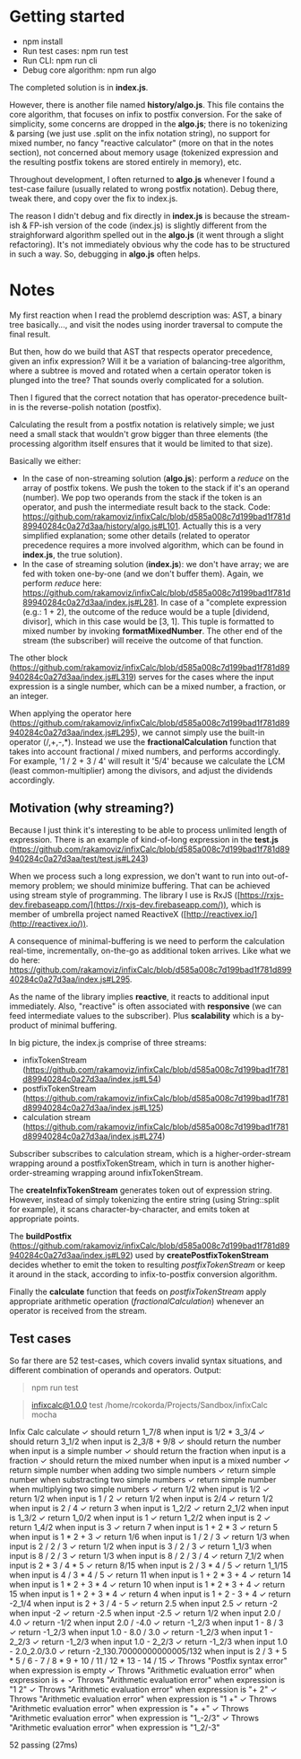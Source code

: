 # Getting started

 - npm install
 - Run test cases: npm run test
 - Run CLI: npm run cli
 - Debug core algorithm: npm run algo

The completed solution is in **index.js**.

However, there is another file named **history/algo.js**. This file contains the core algorithm, that focuses  on infix to postfix conversion. For the sake of simplicity, some concerns are dropped in the **algo.js**; there is no tokenizing & parsing (we just use .split on the infix notation string), no support for mixed number, no fancy "reactive calculator" (more on that in the notes section), not concerned about memory usage (tokenized expression and the resulting postfix tokens are stored entirely in memory), etc.

Throughout development, I often returned to **algo.js** whenever I found a test-case failure (usually related to wrong postfix notation). Debug there, tweak there, and copy over the fix to index.js.

The reason I didn't debug and fix directly in **index.js** is because the stream-ish & FP-ish version of the code (index.js) is slightly different from the straighforward algorithm spelled out in the **algo.js** (it went through a slight refactoring). It's not immediately obvious why the code has to be structured in such a way. So, debugging in **algo.js** often helps.

# Notes

My first reaction when I read the problemd description was: AST, a binary tree basically..., and visit the nodes using inorder traversal to compute the final result.

But then, how do we build that AST that respects operator precedence, given an infix expression? Will it be a variation of balancing-tree algorithm, where a subtree is moved and rotated when a certain operator token is plunged into the tree? That sounds overly complicated for a solution.

Then I figured that the correct notation that has operator-precedence built-in is the reverse-polish notation (postfix).

Calculating the result from a postfix notation is relatively simple; we just need a small stack that wouldn't grow bigger than three elements (the processing algorithm itself ensures that it would be limited to that size).

Basically we either:
- In the case of non-streaming solution (**algo.js**): perform a *reduce* on the array of postfix tokens. We push the token to the stack if it's an operand (number). We pop two operands from the stack if the token is an operator, and push the intermediate result back to the stack. Code: https://github.com/rakamoviz/infixCalc/blob/d585a008c7d199bad1f781d89940284c0a27d3aa/history/algo.js#L101. Actually this is a very simplified explanation; some other details (related to operator precedence requires a more involved algorithm, which can be found in **index.js**, the true solution).
- In the case of streaming solution (**index.js**): we don't have array; we are fed with token one-by-one (and we don't buffer them).  Again, we perform *reduce* here: https://github.com/rakamoviz/infixCalc/blob/d585a008c7d199bad1f781d89940284c0a27d3aa/index.js#L281. In case of a "complete expression (e.g.: 1 + 2), the outcome of the reduce would be a tuple [dividend, divisor], which in this case would be [3, 1]. This tuple is formatted to mixed number by invoking **formatMixedNumber**. The other end of the stream (the subscriber) will receive the outcome of that function.

The other block (https://github.com/rakamoviz/infixCalc/blob/d585a008c7d199bad1f781d89940284c0a27d3aa/index.js#L319) serves for the cases where the input expression is a single number, which can be a mixed number, a fraction, or an integer.

When applying the operator here (https://github.com/rakamoviz/infixCalc/blob/d585a008c7d199bad1f781d89940284c0a27d3aa/index.js#L295), we cannot simply use the built-in operator (/,+,-,*). Instead we use the **fractionalCalculation** function that takes into account fractional / mixed numbers, and performs accordingly. For example, '1 / 2 + 3 / 4' will result it '5/4' because we calculate the LCM (least common-multiplier) among the divisors, and adjust the dividends accordingly.

## Motivation (why streaming?)

Because I just think it's interesting to be able to process unlimited length of expression. There is an example of kind-of-long expression in the **test.js** (https://github.com/rakamoviz/infixCalc/blob/d585a008c7d199bad1f781d89940284c0a27d3aa/test/test.js#L243)

When we process such a long expression, we don't want to run into out-of-memory problem; we should minimize buffering. That can be achieved using stream style of programming. The library I use is RxJS ([https://rxjs-dev.firebaseapp.com/](https://rxjs-dev.firebaseapp.com/)), which is member of umbrella project named ReactiveX ([http://reactivex.io/](http://reactivex.io/)).

A consequence of minimal-buffering is we need to perform the calculation real-time, incrementally, on-the-go as additional token arrives. Like what we do here: https://github.com/rakamoviz/infixCalc/blob/d585a008c7d199bad1f781d89940284c0a27d3aa/index.js#L295.

As the name of the library implies **reactive**, it reacts to additional input immediately. Also, "reactive" is often associated with **responsive** (we can feed intermediate values to the subscriber). Plus **scalability** which is a by-product of minimal buffering.

In big picture, the index.js comprise of three streams:

 - infixTokenStream (https://github.com/rakamoviz/infixCalc/blob/d585a008c7d199bad1f781d89940284c0a27d3aa/index.js#L54)
 - postfixTokenStream (https://github.com/rakamoviz/infixCalc/blob/d585a008c7d199bad1f781d89940284c0a27d3aa/index.js#L125)
 - calculation stream (https://github.com/rakamoviz/infixCalc/blob/d585a008c7d199bad1f781d89940284c0a27d3aa/index.js#L274)

Subscriber subscribes to calculation stream, which is a higher-order-stream wrapping around a postfixTokenStream, which in turn is another higher-order-streaming wrapping around infixTokenStream.

The **createInfixTokenStream** generates token out of expression string. However, instead of simply tokenizing the entire string (using String::split for example), it scans character-by-character, and emits token at appropriate points.

The **buildPostfix** (https://github.com/rakamoviz/infixCalc/blob/d585a008c7d199bad1f781d89940284c0a27d3aa/index.js#L92) used by **createPostfixTokenStream** decides whether to emit the token to resulting *postfixTokenStream* or keep it around in the stack, according to infix-to-postfix conversion algorithm.

Finally the **calculate** function that feeds on *postfixTokenStream* apply appropriate arithmetic operation (*fractionalCalculation*) whenever an operator is received from the stream.

## Test cases

So far there are 52 test-cases, which covers invalid syntax situations, and different combination of operands and operators. Output:

> npm run test

> infixcalc@1.0.0 test /home/rcokorda/Projects/Sandbox/infixCalc
> mocha



  Infix Calc
    calculate
      ✓ should return 1_7/8 when input is 1/2 * 3_3/4
      ✓ should return 3_1/2 when input is 2_3/8 + 9/8
      ✓ should return the number when input is a simple number
      ✓ should return the fraction when input is a fraction
      ✓ should return the mixed number when input is a mixed number
      ✓ return simple number when adding two simple numbers
      ✓ return simple number when substracting two simple numbers
      ✓ return simple number when multiplying two simple numbers
      ✓ return 1/2 when input is 1/2
      ✓ return 1/2 when input is 1 / 2
      ✓ return 1/2 when input is 2/4
      ✓ return 1/2 when input is 2 / 4
      ✓ return 3 when input is 1_2/2
      ✓ return 2_1/2 when input is 1_3/2
      ✓ return 1_0/2 when input is 1
      ✓ return 1_2/2 when input is 2
      ✓ return 1_4/2 when input is 3
      ✓ return 7 when input is 1 + 2 * 3
      ✓ return 5 when input is 1 * 2 + 3
      ✓ return 1/6 when input is 1 / 2 / 3
      ✓ return 1/3 when input is 2 / 2 / 3
      ✓ return 1/2 when input is 3 / 2 / 3
      ✓ return 1_1/3 when input is 8 / 2 / 3
      ✓ return 1/3 when input is 8 / 2 / 3 / 4
      ✓ return 7_1/2 when input is 2 * 3 / 4 * 5
      ✓ return 8/15 when input is 2 / 3 * 4 / 5
      ✓ return 1_1/15 when input is 4 / 3 * 4 / 5
      ✓ return 11 when input is 1 + 2 * 3 + 4
      ✓ return 14 when input is 1 * 2 + 3 * 4
      ✓ return 10 when input is 1 * 2 * 3 + 4
      ✓ return 15 when input is 1 + 2 + 3 * 4
      ✓ return 4 when input is 1 + 2 - 3 + 4
      ✓ return -2_1/4 when input is 2 + 3 / 4 - 5
      ✓ return 2.5 when input 2.5
      ✓ return -2 when input -2
      ✓ return -2.5 when input -2.5
      ✓ return 1/2 when input 2.0 / 4.0
      ✓ return -1/2 when input 2.0 / -4.0
      ✓ return -1_2/3 when input 1 - 8 / 3
      ✓ return -1_2/3 when input 1.0 - 8.0 / 3.0
      ✓ return -1_2/3 when input 1 - 2_2/3
      ✓ return -1_2/3 when input 1.0 - 2_2/3
      ✓ return -1_2/3 when input 1.0 - 2.0_2.0/3.0
      ✓ return -2_130.70000000000005/132 when input is 2 / 3 + 5 * 5 / 6 - 7 / 8 * 9 + 10 / 11 / 12 * 13 - 14 / 15
      ✓ Throws "Postfix syntax error" when expression is empty
      ✓ Throws "Arithmetic evaluation error" when expression is +
      ✓ Throws "Arithmetic evaluation error" when expression is "1 2"
      ✓ Throws "Arithmetic evaluation error" when expression is "+ 2"
      ✓ Throws "Arithmetic evaluation error" when expression is "1 +"
      ✓ Throws "Arithmetic evaluation error" when expression is "+ +"
      ✓ Throws "Arithmetic evaluation error" when expression is "1_-2/3"
      ✓ Throws "Arithmetic evaluation error" when expression is "1_2/-3"

  52 passing (27ms)

